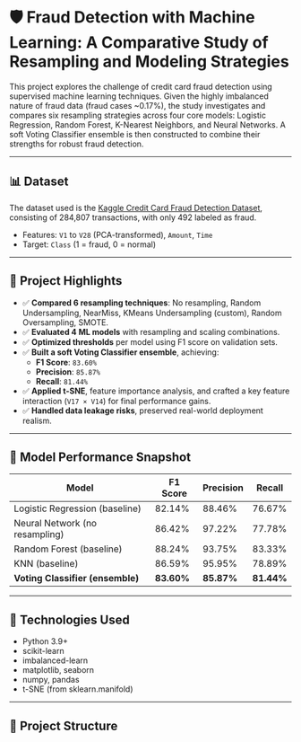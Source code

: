 # 🛡️ Fraud Detection with Machine Learning: A Comparative Study of Resampling and Modeling Strategies

This project explores the challenge of credit card fraud detection using supervised machine learning techniques. Given the highly imbalanced nature of fraud data (fraud cases ~0.17%), the study investigates and compares six resampling strategies across four core models: Logistic Regression, Random Forest, K-Nearest Neighbors, and Neural Networks. A soft Voting Classifier ensemble is then constructed to combine their strengths for robust fraud detection.

---

## 📊 Dataset

The dataset used is the [Kaggle Credit Card Fraud Detection Dataset](https://www.kaggle.com/mlg-ulb/creditcardfraud), consisting of 284,807 transactions, with only 492 labeled as fraud.

- Features: `V1` to `V28` (PCA-transformed), `Amount`, `Time`
- Target: `Class` (1 = fraud, 0 = normal)

---

## 🧠 Project Highlights

- ✅ **Compared 6 resampling techniques**: No resampling, Random Undersampling, NearMiss, KMeans Undersampling (custom), Random Oversampling, SMOTE.
- ✅ **Evaluated 4 ML models** with resampling and scaling combinations.
- ✅ **Optimized thresholds** per model using F1 score on validation sets.
- ✅ **Built a soft Voting Classifier ensemble**, achieving:
  - **F1 Score**: `83.60%`
  - **Precision**: `85.87%`
  - **Recall**: `81.44%`
- ✅ **Applied t-SNE**, feature importance analysis, and crafted a key feature interaction (`V17 × V14`) for final performance gains.
- ✅ **Handled data leakage risks**, preserved real-world deployment realism.

---

## 🧪 Model Performance Snapshot

| Model              | F1 Score | Precision | Recall  |
|-------------------|----------|-----------|---------|
| Logistic Regression (baseline) | 82.14%   | 88.46%    | 76.67%  |
| Neural Network (no resampling) | 86.42%   | 97.22%    | 77.78%  |
| Random Forest (baseline)       | 88.24%   | 93.75%    | 83.33%  |
| KNN (baseline)                 | 86.59%   | 95.95%    | 78.89%  |
| **Voting Classifier (ensemble)** | **83.60%** | **85.87%**  | **81.44%** |

---

## 🧰 Technologies Used

- Python 3.9+
- scikit-learn
- imbalanced-learn
- matplotlib, seaborn
- numpy, pandas
- t-SNE (from sklearn.manifold)

---

## 📁 Project Structure

